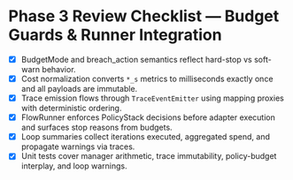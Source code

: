 # Phase 3 Review Checklist — Budget Guards & Runner Integration

- [x] BudgetMode and breach_action semantics reflect hard-stop vs soft-warn behavior.
- [x] Cost normalization converts `*_s` metrics to milliseconds exactly once and all payloads are immutable.
- [x] Trace emission flows through `TraceEventEmitter` using mapping proxies with deterministic ordering.
- [x] FlowRunner enforces PolicyStack decisions before adapter execution and surfaces stop reasons from budgets.
- [x] Loop summaries collect iterations executed, aggregated spend, and propagate warnings via traces.
- [x] Unit tests cover manager arithmetic, trace immutability, policy-budget interplay, and loop warnings.
